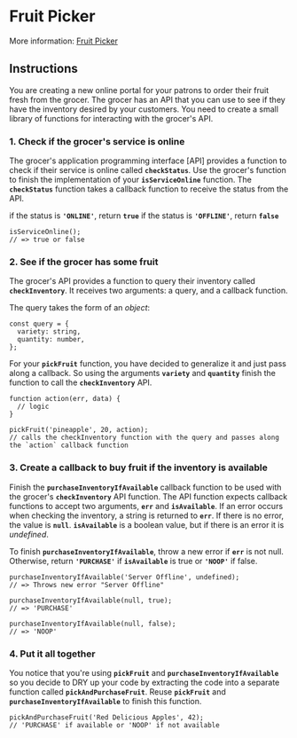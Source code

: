 # Fruit Picker

More information: [Fruit Picker](https://exercism.org/tracks/javascript/exercises/fruit-picker)

## Instructions

You are creating a new online portal for your patrons to order their fruit fresh from the grocer. The grocer has an API that you can use to see if they have the inventory desired by your customers. You need to create a small library of functions for interacting with the grocer's API.

### 1. Check if the grocer's service is online

The grocer's application programming interface [API] provides a function to check if their service is online called **`checkStatus`**. Use the grocer's function to finish the implementation of your **`isServiceOnline`** function. The **`checkStatus`** function takes a callback function to receive the status from the API.

if the status is **`'ONLINE'`**, return **`true`**
if the status is **`'OFFLINE'`**, return **`false`**

```
isServiceOnline();
// => true or false
```

### 2. See if the grocer has some fruit

The grocer's API provides a function to query their inventory called **`checkInventory`**. It receives two arguments: a query, and a callback function.

The query takes the form of an _object_:

```
const query = {
  variety: string,
  quantity: number,
};
```

For your **`pickFruit`** function, you have decided to generalize it and just pass along a callback. So using the arguments **`variety`** and **`quantity`** finish the function to call the **`checkInventory`** API.

```
function action(err, data) {
  // logic
}

pickFruit('pineapple', 20, action);
// calls the checkInventory function with the query and passes along the `action` callback function
```

### 3. Create a callback to buy fruit if the inventory is available

Finish the **`purchaseInventoryIfAvailable`** callback function to be used with the grocer's **`checkInventory`** API function. The API function expects callback functions to accept two arguments, **`err`** and **`isAvailable`**. If an error occurs when checking the inventory, a string is returned to **`err`**. If there is no error, the value is **`null`**. **`isAvailable`** is a boolean value, but if there is an error it is _undefined_.

To finish **`purchaseInventoryIfAvailable`**, throw a new error if **`err`** is not null. Otherwise, return **`'PURCHASE'`** if **`isAvailable`** is true or **`'NOOP'`** if false.

```
purchaseInventoryIfAvailable('Server Offline', undefined);
// => Throws new error "Server Offline"

purchaseInventoryIfAvailable(null, true);
// => 'PURCHASE'

purchaseInventoryIfAvailable(null, false);
// => 'NOOP'
```

### 4. Put it all together

You notice that you're using **`pickFruit`** and **`purchaseInventoryIfAvailable`** so you decide to DRY up your code by extracting the code into a separate function called **`pickAndPurchaseFruit`**. Reuse **`pickFruit`** and **`purchaseInventoryIfAvailable`** to finish this function.

```
pickAndPurchaseFruit('Red Delicious Apples', 42);
// 'PURCHASE' if available or 'NOOP' if not available
```
